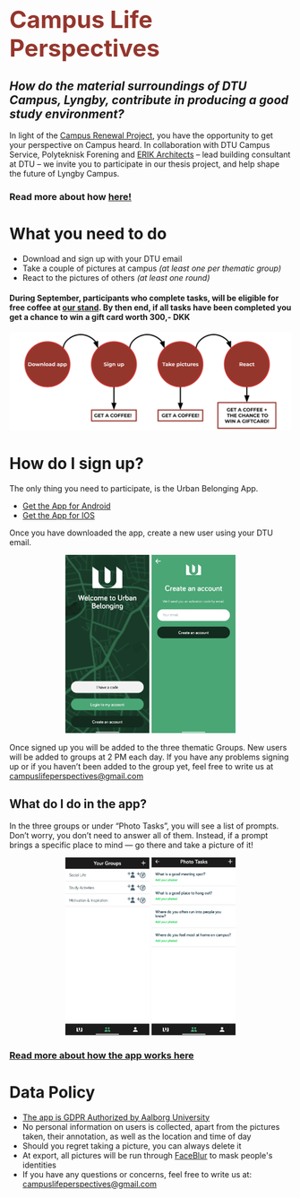 # <span style="color:#95362D;font-weight:bold;font-size:150%"> Campus Life Perspectives</span>

## *How do the material surroundings of DTU Campus, Lyngby, contribute in producing a good study environment?*
In light of the [Campus Renewal Project](https://campusudvikling.dtu.dk/), you have the opportunity to get your perspective on Campus heard. In collaboration with DTU Campus Service, Polyteknisk Forening and [ERIK Architects](https://www.erik.dk/) – lead building consultant at DTU – we invite you to participate in our thesis project, and help shape the future of Lyngby Campus. 
### Read more about how [here!](https://campuslifeperspectives.github.io/About-the-Project/)
# What you need to do
- Download and sign up with your DTU email
- Take a couple of pictures at campus *(at least one per thematic group)*
- React to the pictures of others *(at least one round)*

#### During September, participants who complete tasks, will be eligible for free coffee at [our stand](https://campuslifeperspectives.github.io/Coffee). By then end, if all tasks have been completed you get a chance to win a gift card worth 300,- DKK

<p align="center">
<img src="images/LP INFOGRAPHICS.svg">
</p> 

# How do I sign up?
The only thing you need to participate, is the Urban Belonging App.
- [Get the App for Android](https://play.google.com/store/apps/details?id=com.urbanbelonging.app)
- [Get the App for IOS](https://apps.apple.com/us/app/urban-belonging/id1573456017)


Once you have downloaded the app, create a new user using your DTU email.
<p align="center">
  <img src="images/Welcome to Urban Belonging.jpg" width="150"> <img src="images/Create an account.jpg" width="150"> 
</p>

Once signed up you will be added to the three thematic Groups. New users will be added to groups at 2 PM each day. If you have any problems signing up or if you haven’t been added to the group yet, feel free to write us at <campuslifeperspectives@gmail.com>

## What do I do in the app?
In the three groups or under “Photo Tasks”, you will see a list of prompts. Don’t worry, you don’t need to answer all of them. Instead, if a prompt brings a specific place to mind — go there and take a picture of it!

<p align="center">  
  <img src="images/Your Groups.jpg" width="150"> <img src="images/Photo Tasks.jpg" width="150"> 
</p>

### [Read more about how the app works here](https://campuslifeperspectives.github.io/More-about-the-App/)

# Data Policy
- [The app is GDPR Authorized by Aalborg University](https://urbanbelonging.com/da?page=5)
- No personal information on users is collected, apart from the pictures taken, their annotation, as well as the location and time of day
- Should you regret taking a picture, you can always delete it
- At export, all pictures will be run through [FaceBlur](https://github.com/guendas/FaceBlur) to mask people's identities
- If you have any questions or concerns, feel free to write us at: <campuslifeperspectives@gmail.com>
